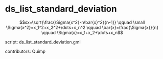 ds_list_standard_deviation
==========================

$$sx=\sqrt{\frac{\Sigma{x^2}-n\bar{x}^2}{n-1}}
\qquad \small \Sigma{x^2}=x_1^2+x_2^2+\dots+x_n^2
\qquad \bar{x}=\frac{\Sigma{x}}{n}
\qquad \Sigma{x}=x_1+x_2+\dots+x_n$$

script: ds_list_standard_deviation.gml

contributors: Quimp
